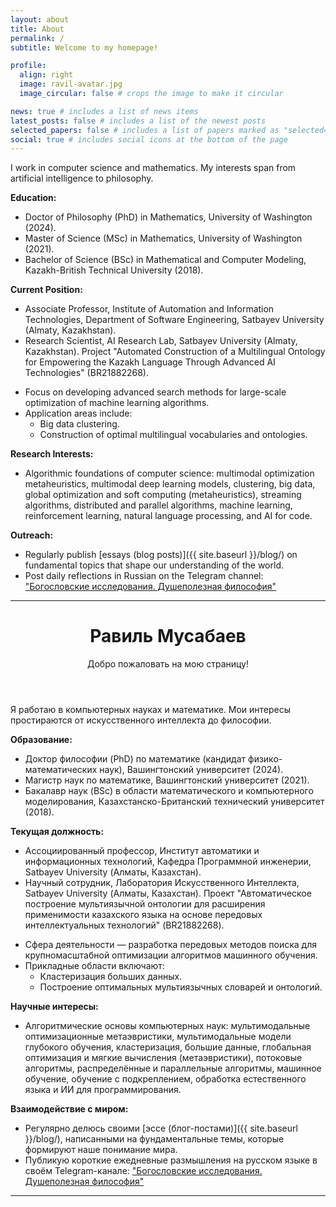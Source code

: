 ```yaml
---
layout: about
title: About
permalink: /
subtitle: Welcome to my homepage!

profile:
  align: right
  image: ravil-avatar.jpg
  image_circular: false # crops the image to make it circular

news: true # includes a list of news items
latest_posts: false # includes a list of the newest posts
selected_papers: false # includes a list of papers marked as "selected={true}"
social: true # includes social icons at the bottom of the page
---
```


I work in computer science and mathematics. My interests span from artificial intelligence to philosophy.

**Education:**

- Doctor of Philosophy (PhD) in Mathematics, University of Washington (2024).
- Master of Science (MSc) in Mathematics, University of Washington (2021).
- Bachelor of Science (BSc) in Mathematical and Computer Modeling, Kazakh-British Technical University (2018).

**Current Position:**

- Associate Professor, Institute of Automation and Information Technologies, Department of Software Engineering, Satbayev University (Almaty, Kazakhstan).
- Research Scientist, AI Research Lab, Satbayev University (Almaty, Kazakhstan). Project "Automated Construction of a Multilingual Ontology for Empowering the Kazakh Language Through Advanced AI Technologies" (BR21882268).
<!---
Moscow Software Development Tools Cloud Technology Lab, Huawei Russian Research Institute, Moscow, Russia.
Focus on developing and implementing advanced deep learning models: transformers, graph neural networks (GNNs), large language models (LLMs).
-->
- Focus on developing advanced search methods for large-scale optimization of machine learning algorithms.
- Application areas include:
  - Big data clustering.
  - Construction of optimal multilingual vocabularies and ontologies.

**Research Interests:**

- Algorithmic foundations of computer science: multimodal optimization metaheuristics, multimodal deep learning models, clustering, big data, global optimization and soft computing (metaheuristics), streaming algorithms, distributed and parallel algorithms, machine learning, reinforcement learning, natural language processing, and AI for code.

**Outreach:**

- Regularly publish [essays (blog posts)]({{ site.baseurl }}/blog/) on fundamental topics that shape our understanding of the world.
- Post daily reflections in Russian on the Telegram channel: ["Богословские исследования. Душеполезная философия"](https://t.me/God_Equals_Love)

---

<header class="post-header">
      <h1 class="post-title">
        <span class="font-weight-bold">Равиль</span> Мусабаев
      </h1>
      <p class="desc">Добро пожаловать на мою страницу!</p>
</header>

Я работаю в компьютерных науках и математике. Мои интересы простираются от искусственного интеллекта до философии.

**Образование:**

- Доктор философии (PhD) по математике (кандидат физико-математических наук), Вашингтонский университет (2024).
- Магистр наук по математике, Вашингтонский университет (2021).
- Бакалавр наук (BSc) в области математического и компьютерного моделирования, Казахстанско-Британский технический университет (2018).

**Текущая должность:**
- Ассоциированный профессор, Институт автоматики и информационных технологий, Кафедра Программной инженерии, Satbayev University (Алматы, Казахстан).
- Научный сотрудник, Лаборатория Искусственного Интеллекта, Satbayev University (Алматы, Казахстан). Проект "Автоматическое построение мультиязычной онтологии для расширения применимости казахского языка на основе передовых интеллектуальных технологий" (BR21882268).
<!---
Научный сотрудник, Московская лаборатория облачных технологий и инструментов разработки программного обеспечения, Научно-исследовательский институт Huawei, Москва, Россия.
разработка и внедрение передовых моделей глубокого обучения: трансформеры, графовые нейронные сети (GNNs), большие языковые модели (LLMs).
-->
- Сфера деятельности &mdash; разработка передовых методов поиска для крупномасштабной оптимизации алгоритмов машинного обучения.
- Прикладные области включают:
  - Кластеризация больших данных.
  - Построение оптимальных мультиязычных словарей и онтологий.

**Научные интересы:**

- Алгоритмические основы компьютерных наук: мультимодальные оптимизационные метаэвристики, мультимодальные модели глубокого обучения, кластеризация, большие данные, глобальная оптимизация и мягкие вычисления (метаэвристики), потоковые алгоритмы, распределённые и параллельные алгоритмы, машинное обучение, обучение с подкреплением, обработка естественного языка и ИИ для программирования.

**Взаимодействие с миром:**

- Регулярно делюсь своими [эссе (блог-постами)]({{ site.baseurl }}/blog/), написанными на фундаментальные темы, которые формируют наше понимание мира.
- Публикую короткие ежедневные размышления на русском языке в своём Telegram-канале: ["Богословские исследования. Душеполезная философия"](https://t.me/God_Equals_Love)

---
